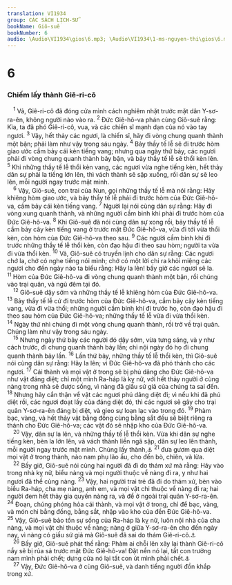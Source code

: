 ```yaml
---
translation: VI1934
group: CÁC SÁCH LỊCH-SỬ
bookName: Giô-suê 
bookNumber: 6
audio: \Audio\VI1934\gios\6.mp3; \Audio\VI1934\1-ms-nguyen-thi\gios\6.mp3
---
```


<div class="title"><h1>6</h1><h3>Chiếm lấy thành Giê-ri-cô</h3></div>
<span class="verse gios_6_1"> <sup>1</sup> Vả, Giê-ri-cô đã đóng cửa mình cách nghiêm nhặt trước mặt dân Y-sơ-ra-ên, không người nào vào ra. </span>
<span class="verse gios_6_2"><sup>2</sup> Đức Giê-hô-va phán cùng Giô-suê rằng: Kìa, ta đã phó Giê-ri-cô, vua, và các chiến sĩ mạnh dạn của nó vào tay ngươi. </span>
<span class="verse gios_6_3"><sup>3</sup> Vậy, hết thảy các ngươi, là chiến sĩ, hãy đi vòng chung quanh thành một bận; phải làm như vậy trong sáu ngày. </span>
<span class="verse gios_6_4"><sup>4</sup> Bảy thầy tế lễ sẽ đi trước hòm giao ước cầm bảy cái kèn tiếng vang; nhưng qua ngày thứ bảy, các ngươi phải đi vòng chung quanh thành bảy bận, và bảy thầy tế lễ sẽ thổi kèn lên. </span>
<span class="verse gios_6_5"><sup>5</sup> Khi những thầy tế lễ thổi kèn vang, các ngươi vừa nghe tiếng kèn, hết thảy dân sự phải la tiếng lớn lên, thì vách thành sẽ sập xuống, rồi dân sự sẽ leo lên, mỗi người ngay trước mặt mình. <br/></span>
<span class="verse gios_6_6"> <sup>6</sup> Vậy, Giô-suê, con trai của Nun, gọi những thầy tế lễ mà nói rằng: Hãy khiêng hòm giao ước, và bảy thầy tế lễ phải đi trước hòm của Đức Giê-hô-va, cầm bảy cái kèn tiếng vang. </span>
<span class="verse gios_6_7"><sup>7</sup> Người lại nói cùng dân sự rằng: Hãy đi vòng xung quanh thành, và những người cầm binh khí phải đi trước hòm của Đức Giê-hô-va. </span>
<span class="verse gios_6_8"><sup>8</sup> Khi Giô-suê đã nói cùng dân sự xong rồi, bảy thầy tế lễ cầm bảy cây kèn tiếng vang ở trước mặt Đức Giê-hô-va, vừa đi tới vừa thổi kèn, còn hòm của Đức Giê-hô-va theo sau. </span>
<span class="verse gios_6_9"><sup>9</sup> Các người cầm binh khí đi trước những thầy tế lễ thổi kèn, còn đạo hậu đi theo sau hòm; người ta vừa đi vừa thổi kèn. </span>
<span class="verse gios_6_10"><sup>10</sup> Vả, Giô-suê có truyền lịnh cho dân sự rằng: Các ngươi chớ la, chớ có nghe tiếng nói mình; chớ có một lời chi ra khỏi miệng các ngươi cho đến ngày nào ta biểu rằng: Hãy la lên! bấy giờ các ngươi sẽ la. </span>
<span class="verse gios_6_11"><sup>11</sup> Hòm của Đức Giê-hô-va đi vòng chung quanh thành một bận, rồi chúng vào trại quân, và ngủ đêm tại đó. <br/></span>
<span class="verse gios_6_12"> <sup>12</sup> Giô-suê dậy sớm và những thầy tế lễ khiêng hòm của Đức Giê-hô-va. </span>
<span class="verse gios_6_13"><sup>13</sup> Bảy thầy tế lễ cứ đi trước hòm của Đức Giê-hô-va, cầm bảy cây kèn tiếng vang, vừa đi vừa thổi; những người cầm binh khí đi trước họ, còn đạo hậu đi theo sau hòm của Đức Giê-hô-va; những thầy tế lễ vừa đi vừa thổi kèn. </span>
<span class="verse gios_6_14"><sup>14</sup> Ngày thứ nhì chúng đi một vòng chung quanh thành, rồi trở về trại quân. Chúng làm như vậy trong sáu ngày. <br/></span>
<span class="verse gios_6_15"> <sup>15</sup> Nhưng ngày thứ bảy các người đó dậy sớm, vừa tưng sáng, và y như cách trước, đi chung quanh thành bảy lần; chỉ nội ngày đó họ đi chung quanh thành bảy lần. </span>
<span class="verse gios_6_16"><sup>16</sup> Lần thứ bảy, những thầy tế lễ thổi kèn, thì Giô-suê nói cùng dân sự rằng: Hãy la lên; vì Đức Giê-hô-va đã phó thành cho các ngươi. </span>
<span class="verse gios_6_17"><sup>17</sup> Cái thành và mọi vật ở trong sẽ bị phú dâng cho Đức Giê-hô-va như vật đáng diệt; chỉ một mình Ra-háp là kỵ nữ, với hết thảy người ở cùng nàng trong nhà sẽ được sống, vì nàng đã giấu sứ giả của chúng ta sai đến. </span>
<span class="verse gios_6_18"><sup>18</sup> Nhưng hãy cẩn thận về vật các ngươi phú dâng diệt đi; vì nếu khi đã phú diệt rồi, các ngươi đoạt lấy của đáng diệt đó, thì các ngươi sẽ gây cho trại quân Y-sơ-ra-ên đáng bị diệt, và gieo sự loạn lạc vào trong đó. </span>
<span class="verse gios_6_19"><sup>19</sup> Phàm bạc, vàng, và hết thảy vật bằng đồng cùng bằng sắt đều sẽ biệt riêng ra thánh cho Đức Giê-hô-va; các vật đó sẽ nhập kho của Đức Giê-hô-va. <br/></span>
<span class="verse gios_6_20"> <sup>20</sup> Vậy, dân sự la lên, và những thầy tế lễ thổi kèn. Vừa khi dân sự nghe tiếng kèn, bèn la lớn lên, và vách thành liền ngã sập, dân sự leo lên thành, mỗi người ngay trước mặt mình. Chúng lấy thành,<a data-toggle="tooltip" data-placement="bottom" title="He 11:30">⚓</a></span>
<span class="verse gios_6_21"><sup>21</sup> đưa gươm qua diệt mọi vật ở trong thành, nào nam phụ lão ấu, cho đến bò, chiên, và lừa. <br/></span>
<span class="verse gios_6_22"> <sup>22</sup> Bấy giờ, Giô-suê nói cùng hai người đã đi do thám xứ mà rằng: Hãy vào trong nhà kỵ nữ, biểu nàng và mọi người thuộc về nàng đi ra, y như hai ngươi đã thề cùng nàng. </span>
<span class="verse gios_6_23"><sup>23</sup> Vậy, hai người trai trẻ đã đi do thám xứ, bèn vào biểu Ra-háp, cha mẹ nàng, anh em, và mọi vật chi thuộc về nàng đi ra; hai người đem hết thảy gia quyến nàng ra, và để ở ngoài trại quân Y-sơ-ra-ên. </span>
<span class="verse gios_6_24"><sup>24</sup> Đoạn, chúng phóng hỏa cái thành, và mọi vật ở trong, chỉ để bạc, vàng, và món chi bằng đồng, bằng sắt, nhập vào kho của đền Đức Giê-hô-va. </span>
<span class="verse gios_6_25"><sup>25</sup> Vậy, Giô-suê bảo tồn sự sống của Ra-háp là kỵ nữ, luôn nội nhà của cha nàng, và mọi vật chi thuộc về nàng; nàng ở giữa Y-sơ-ra-ên cho đến ngày nay, vì nàng có giấu sứ giả mà Giô-suê đã sai do thám Giê-ri-cô.<a data-toggle="tooltip" data-placement="bottom" title="He 11:31">⚓</a><br/></span>
<span class="verse gios_6_26"> <sup>26</sup> Bấy giờ, Giô-suê phát thề rằng: Phàm ai chỗi lên xây lại thành Giê-ri-cô nầy sẽ bị rủa sả trước mặt Đức Giê-hô-va! Đặt nền nó lại, tất con trưởng nam mình phải chết; dựng cửa nó lại tất con út mình phải chết.<a data-toggle="tooltip" data-placement="bottom" title="1Vua 16:34">⚓</a><br/></span>
<span class="verse gios_6_27"> <sup>27</sup> Vậy, Đức Giê-hô-va ở cùng Giô-suê, và danh tiếng người đồn khắp trong xứ. <br/></span>

